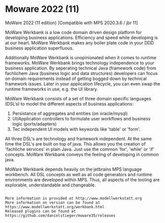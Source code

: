 #  Moware 2022 (11) 
MoWare 2022 (11 edition)
[Compatible with MPS 2020.3.6 / jbr 11] 

MoWare Werkbank is a low code domain driven design platform for developing business applications. Efficiency and speed 
while developing is at our heart. MoWare Werkbank makes any boiler plate code in your DDD business application superfluous. 

Additionally MoWare Werkbank is unopinionated when it comes to runtime frameworks. MoWare Werkbank brings technology 
independence to your business application. By seperating technical Java (framework code) from fachlichem Java (business logic 
and data structures) developers can focus on domain requirements instead of getting bogged down by technical framework issues.
Later in your application lifecycle, you can even swap the runtime frameworks in use, e.g. the UI library.  

MoWare Werkbank consists of a set of three domain specific languages (DSL’s) 
to model the different aspects of business applications:
1. Persistance of aggregates and entities (on oracle/mysql)
2. UI/Application controllers to formulate user workflows and business logic (ports/adapters)
3. Tec independent UI models with keywords like 'table' or 'form'. 

All three DSL's are technology and framework independent. At the same time the DSL's are built on 
top of java. This allows you the creation of 'fachliche services' in plain Java. Just use the common
'for', 'while' or 'if' concepts. MoWare Werkbank conveys the feeling of developing in common java. 

MoWare Werkbank depends heavily on the jetbrains MPS language workbench. All DSL concepts as well as all 
code generators and runtime environments are developed within MPS. Thus, all aspects of the tooling are 
explorable, understandable and changeable. 

```

More information is provided at http://www.modellwerkstatt.org
More information on version can be found at https://www.modellwerkstatt.org/werkbank.html
Released plugins can be found at https://github.com/danielstieger/moware35/releases


```

